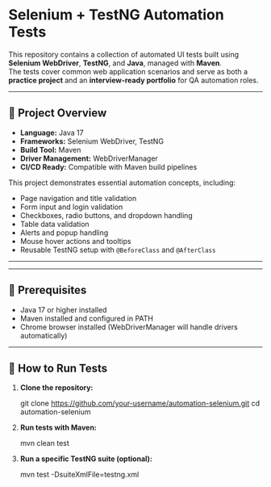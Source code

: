 # Selenium + TestNG Automation Tests

This repository contains a collection of automated UI tests built using **Selenium WebDriver**, **TestNG**, and **Java**, managed with **Maven**.  
The tests cover common web application scenarios and serve as both a **practice project** and an **interview-ready portfolio** for QA automation roles.

---

## 🔹 Project Overview

- **Language:** Java 17  
- **Frameworks:** Selenium WebDriver, TestNG  
- **Build Tool:** Maven  
- **Driver Management:** WebDriverManager  
- **CI/CD Ready:** Compatible with Maven build pipelines

This project demonstrates essential automation concepts, including:

- Page navigation and title validation  
- Form input and login validation  
- Checkboxes, radio buttons, and dropdown handling  
- Table data validation  
- Alerts and popup handling  
- Mouse hover actions and tooltips  
- Reusable TestNG setup with `@BeforeClass` and `@AfterClass`  

---


---

## 🔹 Prerequisites

- Java 17 or higher installed  
- Maven installed and configured in PATH  
- Chrome browser installed (WebDriverManager will handle drivers automatically)  

---

## 🔹 How to Run Tests

1. **Clone the repository:**
   
   git clone https://github.com/your-username/automation-selenium.git
   cd automation-selenium
 

2. **Run tests with Maven:**

   mvn clean test

3. **Run a specific TestNG suite (optional):**

   mvn test -DsuiteXmlFile=testng.xml
